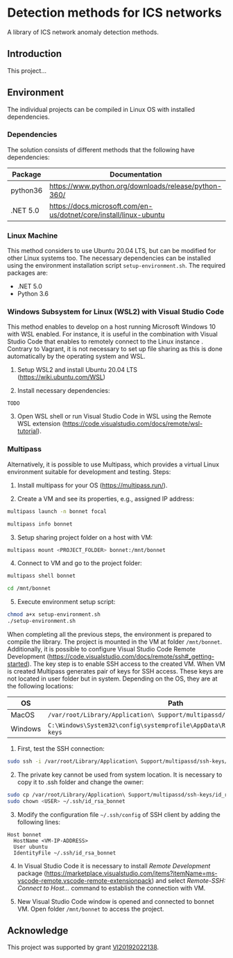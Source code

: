 # Detection methods for ICS networks

A library of ICS network anomaly detection methods.

## Introduction

This project...

## Environment

The individual projects can be compiled in Linux OS with installed dependencies.

### Dependencies

The solution consists of different methods that the following have dependencies:

| Package   | Documentation                                                     |
| --------- | ----------------------------------------------------------------- |
| python36  | <https://www.python.org/downloads/release/python-360/>              |
| .NET 5.0  | <https://docs.microsoft.com/en-us/dotnet/core/install/linux-ubuntu> |

### Linux Machine

This method considers to use Ubuntu 20.04 LTS, but can be modified for other Linux systems too.
The necessary dependencies can be installed using the environment installation script `setup-environment.sh`.
The required packages are:

* .NET 5.0
* Python 3.6

### Windows Subsystem for Linux (WSL2) with Visual Studio Code

This method enables to develop on a host running Microsoft Windows 10 with WSL enabled. For instance, it is useful in the combination with Visual Studio Code that enables to remotely connect to the Linux instance . Contrary to Vagrant, it is not necessary to set up file sharing as this is done automatically by the operating system and WSL.

1. Setup WSL2 and install Ubuntu 20.04 LTS (<https://wiki.ubuntu.com/WSL>)

3. Install necessary dependencies:

```
TODO
```

3. Open WSL shell or run Visual Studio Code in WSL using the Remote WSL extension (<https://code.visualstudio.com/docs/remote/wsl-tutorial>).

### Multipass

Alternatively, it is possible to use Multipass, which provides a virtual Linux environment suitable for development and testing. Steps:

1. Install multipass for your OS (<https://multipass.run/>).

2. Create a VM and see its properties, e.g., assigned IP address:

```bash
multipass launch -n bonnet focal

multipass info bonnet
```

3. Setup sharing project folder on a host with VM:

```bash
multipass mount <PROJECT_FOLDER> bonnet:/mnt/bonnet
```

4. Connect to VM and go to the project folder:

```bash
multipass shell bonnet
```

```bash
cd /mnt/bonnet
```

5. Execute environment setup script:

```bash
chmod a+x setup-environment.sh
./setup-environment.sh
```

When completing all the previous steps, the environment is prepared to compile the library. The project is mounted in the VM at folder `/mnt/bonnet`.
Additionally, it is possible to configure Visual Studio Code Remote Development (https://code.visualstudio.com/docs/remote/ssh#_getting-started). The key step is to enable SSH access to the created VM.
When VM is created Multipass generates pair of keys for SSH access. These keys are not located in user folder but in system. Depending on the OS, they
are at the following locations:

|  OS     | Path                                                                           |
| ------- | -------------------------------------------------------------------------------|
| MacOS   | `/var/root/Library/Application\ Support/multipassd/ssh-keys/id_rsa`            |
| Windows | `C:\Windows\System32\config\systemprofile\AppData\Roaming\multipassd\ssh-keys` |

1. First, test the SSH connection:

```bash
sudo ssh -i /var/root/Library/Application\ Support/multipassd/ssh-keys/id_rsa ubuntu@<VM-IP-ADDRESS>
```

2. The private key cannot be used from system location. It is necessary to copy it to .ssh folder and change the owner:

```bash
sudo cp /var/root/Library/Application\ Support/multipassd/ssh-keys/id_rsa ~/.ssh/id_rsa_bonnet
sudo chown <USER> ~/.ssh/id_rsa_bonnet
```

3. Modify the configuration file `~/.ssh/config` of SSH client by adding the following lines:

```
Host bonnet
  HostName <VM-IP-ADDRESS>
  User ubuntu
  IdentityFile ~/.ssh/id_rsa_bonnet
```

4. In Visual Studio Code it is necessary to install *Remote Development* package (https://marketplace.visualstudio.com/items?itemName=ms-vscode-remote.vscode-remote-extensionpack) and select *Remote-SSH: Connect to Host...* command to establish the connection with VM.  

5. New Visual Studio Code window is opened and connected to bonnet VM. Open folder `/mnt/bonnet` to access the project.  

## Acknowledge

This project was supported by grant [VI20192022138](https://www.fit.vut.cz/research/project/1303/).
